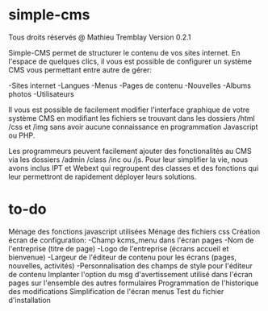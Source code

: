 simple-cms
==========
Tous droits réservés @ Mathieu Tremblay
Version 0.2.1

Simple-CMS permet de structurer le contenu de vos sites internet. En l'espace de quelques clics, 
il vous est possible de configurer un système CMS vous permettant entre autre de gérer:

-Sites internet
-Langues
-Menus
-Pages de contenu
-Nouvelles
-Albums photos
-Utilisateurs

Il vous est possible de facilement modifier l'interface graphique de votre système CMS en modifiant les
fichiers se trouvant dans les dossiers /html /css et /img sans avoir aucune connaissance en programmation
Javascript ou PHP.

Les programmeurs peuvent facilement ajouter des fonctionalités au CMS via les 
dossiers /admin /class /inc ou /js. Pour leur simplifier la vie, nous avons
inclus IPT et Webext qui regroupent des classes et des fonctions qui leur permettront
de rapidement déployer leurs solutions.




to-do                                                                                       
==========
Ménage des fonctions javascript utilisées
Ménage des fichiers css
Création écran de configuration:
 -Champ kcms_menu dans l'écran pages
 -Nom de l'entreprise (titre de page)
 -Logo de l'entreprise (écrans accueil et bienvenue)
 -Largeur de l'éditeur de contenu pour les écrans (pages, nouvelles, activités)
 -Personnalisation des champs de style pour l'éditeur de contenu
Implanter l'option du msg d'avertissement utilisé dans l'écran pages sur l'ensemble des autres formulaires
Programmation de l'historique des modifications
Simplification de l'écran menus
Test du fichier d'installation

